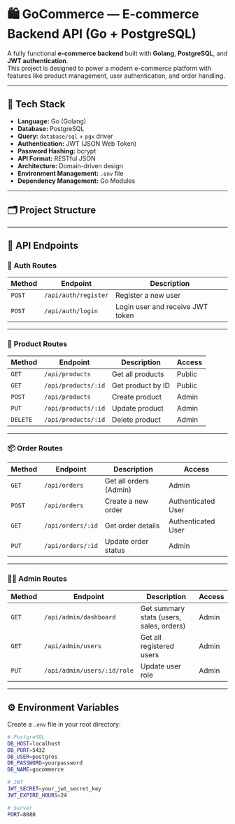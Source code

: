 # 🛍️ GoCommerce — E-commerce Backend API (Go + PostgreSQL)

A fully functional **e-commerce backend** built with **Golang**, **PostgreSQL**, and **JWT authentication**.  
This project is designed to power a modern e-commerce platform with features like product management, user authentication, and order handling.

---

## 🚀 Tech Stack

- **Language:** Go (Golang)
- **Database:** PostgreSQL
- **Query:** `database/sql` + `pgx` driver 
- **Authentication:** JWT (JSON Web Token)
- **Password Hashing:** bcrypt
- **API Format:** RESTful JSON
- **Architecture:** Domain-driven design
- **Environment Management:** `.env` file
- **Dependency Management:** Go Modules

---

## 🗂️ Project Structure


---

## 🔗 API Endpoints

### 👤 **Auth Routes**
| Method | Endpoint | Description |
|--------|-----------|-------------|
| `POST` | `/api/auth/register` | Register a new user |
| `POST` | `/api/auth/login` | Login user and receive JWT token |

---

### 🛒 **Product Routes**
| Method | Endpoint | Description | Access |
|--------|-----------|-------------|--------|
| `GET` | `/api/products` | Get all products | Public |
| `GET` | `/api/products/:id` | Get product by ID | Public |
| `POST` | `/api/products` | Create product | Admin |
| `PUT` | `/api/products/:id` | Update product | Admin |
| `DELETE` | `/api/products/:id` | Delete product | Admin |

---

### 📦 **Order Routes**
| Method | Endpoint | Description | Access |
|--------|-----------|-------------|--------|
| `GET` | `/api/orders` | Get all orders (Admin) | Admin |
| `POST` | `/api/orders` | Create a new order | Authenticated User |
| `GET` | `/api/orders/:id` | Get order details | Authenticated User |
| `PUT` | `/api/orders/:id` | Update order status | Admin |

---

### 🧑‍💼 **Admin Routes**
| Method | Endpoint | Description | Access |
|--------|-----------|-------------|--------|
| `GET` | `/api/admin/dashboard` | Get summary stats (users, sales, orders) | Admin |
| `GET` | `/api/admin/users` | Get all registered users | Admin |
| `PUT` | `/api/admin/users/:id/role` | Update user role | Admin |

---

## ⚙️ Environment Variables

Create a `.env` file in your root directory:

```bash
# PostgreSQL
DB_HOST=localhost
DB_PORT=5432
DB_USER=postgres
DB_PASSWORD=yourpassword
DB_NAME=gocommerce

# JWT
JWT_SECRET=your_jwt_secret_key
JWT_EXPIRE_HOURS=24

# Server
PORT=8080
